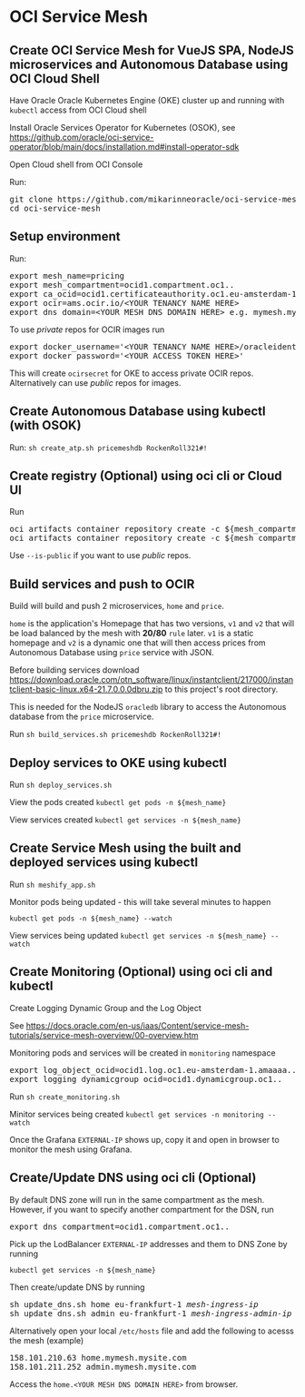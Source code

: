# OCI Service Mesh

## Create OCI Service Mesh for VueJS SPA, NodeJS microservices and Autonomous Database using OCI Cloud Shell

Have Oracle Oracle Kubernetes Engine (OKE) cluster up and running with <code>kubectl</code> access from OCI Cloud shell

<p>
Install Oracle Services Operator for Kubernetes (OSOK), see <a href="https://github.com/oracle/oci-service-operator/blob/main/docs/installation.md#install-operator-sdk">
https://github.com/oracle/oci-service-operator/blob/main/docs/installation.md#install-operator-sdk</a>

<p>
Open Cloud shell from OCI Console
    
<p>
Run: 
<pre>
git clone https://github.com/mikarinneoracle/oci-service-mesh.git
cd oci-service-mesh
</pre>

## Setup environment

Run:
<pre>
export mesh_name=pricing
export mesh_compartment=ocid1.compartment.oc1..
export ca_ocid=ocid1.certificateauthority.oc1.eu-amsterdam-1.amaaaa...
export ocir=ams.ocir.io/&lt;YOUR TENANCY NAME HERE&gt;
export dns_domain=&lt;YOUR MESH DNS DOMAIN HERE&gt; e.g. mymesh.mysite.com
</pre>

<p>
To use <i>private</i> repos for OCIR images run
<pre>
export docker_username='&lt;YOUR TENANCY NAME HERE&gt;/oracleidentitycloudservice/&lt;YOUR USER NAME HERE&gt;'
export docker_password='&lt;YOUR ACCESS TOKEN HERE&gt;'
</pre>
<p>
This will create <code>ocirsecret</code> for OKE to access private OCIR repos. Alternatively can use <i>public</i> repos for images.
    
## Create Autonomous Database using kubectl (with OSOK)

Run: <code>sh create_atp.sh pricemeshdb RockenRoll321#!</code>

## Create registry (Optional) using oci cli or Cloud UI

Run
<pre>
oci artifacts container repository create -c ${mesh_compartment} --display-name ${mesh_name}-homesvc
oci artifacts container repository create -c ${mesh_compartment} --display-name ${mesh_name}-pricesvc
</pre>

<p>
Use <code>--is-public</code> if you want to use <i>public</i> repos.

## Build services and push to OCIR

Build will build and push 2 microservices, <code>home</code> and <code>price</code>.

<p>
<code>home</code> is the application's Homepage that has two versions, <code>v1</code> and <code>v2</code> that will be load balanced by the mesh with <b>20/80</b> <code>rule</code> later. <code>v1</code> is a static homepage and <code>v2</code> is  a dynamic one that will then access prices from Autonomous Database using <code>price</code> service with JSON.

<p>
Before building services download <a href="https://download.oracle.com/otn_software/linux/instantclient/217000/instantclient-basic-linux.x64-21.7.0.0.0dbru.zip">https://download.oracle.com/otn_software/linux/instantclient/217000/instantclient-basic-linux.x64-21.7.0.0.0dbru.zip</a> to this project's root directory.
<p>
This is needed for the NodeJS <code>oracledb</code> library to access the Autonomous database from the <code>price</code> microservice.

<p>
Run <code>sh build_services.sh pricemeshdb RockenRoll321#!</code>

## Deploy services to OKE using kubectl

Run <code>sh deploy_services.sh</code>

<p>
View the pods created <code>kubectl get pods -n ${mesh_name}</code>
   
<p>
View services created <code>kubectl get services -n ${mesh_name}</code>

## Create Service Mesh using the built and deployed services using kubectl

Run <code>sh meshify_app.sh</code>

<p>
Monitor pods being updated - this will take several minutes to happen
<p>
<code>kubectl get pods -n ${mesh_name} --watch</code>
   
<p>
View services being updated <code>kubectl get services -n ${mesh_name} --watch</code>

## Create Monitoring (Optional) using oci cli and kubectl
Create Logging Dynamic Group and the Log Object
<p>
See <a href="https://docs.oracle.com/en-us/iaas/Content/service-mesh-tutorials/service-mesh-overview/00-overview.htm">https://docs.oracle.com/en-us/iaas/Content/service-mesh-tutorials/service-mesh-overview/00-overview.htm</a>
<p>
Monitoring pods and services will be created in <code>monitoring</code> namespace

<p>
<pre>
export log_object_ocid=ocid1.log.oc1.eu-amsterdam-1.amaaaa.....
export logging_dynamicgroup_ocid=ocid1.dynamicgroup.oc1..
</pre>

Run <code>sh create_monitoring.sh</code>

<p>
Minitor services being created <code>kubectl get services -n monitoring --watch</code>
<p>
Once the Grafana <code>EXTERNAL-IP</code> shows up, copy it and open in browser to monitor the mesh using Grafana.

## Create/Update DNS using oci cli (Optional)

By default DNS zone will run in the same compartment as the mesh. However, if you want to specify another compartment for the DSN, run
<pre>
export dns_compartment=ocid1.compartment.oc1..
</pre>

<p>
Pick up the LodBalancer <code>EXTERNAL-IP</code> addresses and them to DNS Zone by running
<p>
<code>kubectl get services -n ${mesh_name}</code>

<p>
Then create/update DNS by running
<pre>
sh update_dns.sh home eu-frankfurt-1 <i>mesh-ingress-ip</i>
sh update_dns.sh admin eu-frankfurt-1 <i>mesh-ingress-admin-ip</i>
</pre>

<p>
Alternatively open your local <code>/etc/hosts</code> file and add the following to acesss the mesh (example)
<pre>
158.101.210.63 home.mymesh.mysite.com
158.101.211.252 admin.mymesh.mysite.com
</pre>

<p>
Access the <code>home.&lt;YOUR MESH DNS DOMAIN HERE&gt;</code> from browser.

